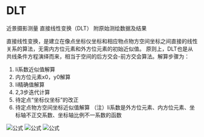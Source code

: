 # DLT
近景摄影测量 直接线性变换（DLT）
附原始测绘数据及结果

直接线性变换，是建立在像点坐标仪坐标和相应物点物方空间坐标之间直接的线性关系的算法，无需内方位元素和外方位元素的初始近似值。
原则上，DLT也是从共线条件方程演绎而来，相当于空间的后方交会-前方交会算法。解算步骤为：
1. li系数近似值解算
2. 内方位元素x0，y0解算
3. li精确值解算
4. 2,3步迭代计算
5. 待定点“坐标仪坐标”的改正
6. 待定点物方空间坐标近似值解算
（注）li系数是外方位元素、内方位元素、坐标轴不正交系数、坐标轴比例不一系数的函数


![公式](https://github.com/Tatjanaya/DLT/raw/master/ss/公式1.jpg)
![公式](ss/公式2.jpg)
![公式](ss/公式3.jpg)

